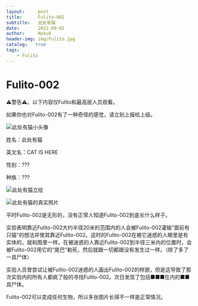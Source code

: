 ```yaml
---
layout:     post
title:      Fulito-002
subtitle:   此处有猫
date:       2022-09-01
author:     NokuX
header-img: img/Fulito.jpg
catalog:   true
tags:
    - Fulito
---
```

# Fulito-002

⚠警告⚠。以下内容仅Fulito和最高层人员观看。

如果你也对Fulito-002有了一种奇怪的感觉，请立刻上报给上级。

![此处有猫小头像]({{site.baseurl}}/img-post/fulito002.jpg)

姓名：此处有猫

英文名：CAT IS HERE

性别：???

种族：???

![此处有猫立绘]({{site.baseurl}}/img-post/fulito002.png)

![此处有猫的真实照片]({{site.baseurl}}/img-post/fulito002photo.jpg)

平时Fulito-002是无形的，没有正常人知道Fulito-002到底长什么样子。

实验表明靠近Fulito-002大约半径20米的范围内的人会被Fulito-002灌输“面前有只猫”的想法并使其靠近Fulito-002。这时的Fulito-002在被它迷惑的人眼里是有实体的，就和图里一样。在被迷惑的人靠近Fulito-002到半径三米内的位置时，会被Fulito-002用它的“尾巴”勒死，然后就跟一切都跟没有发生过一样。（除了多了一具尸体）

实验人员曾尝试让被Fulito-002迷惑的人画出Fulito-002的样貌，但是这导致了那次实验内的所有人都疯了般的寻找Fulito-002。次日发现了包括■■■在内的■■具尸体。

Fulito-002可以变成任何生物，所以多张图片长得不一样是正常情况。
